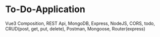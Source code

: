 # To-Do-Application
Vue3 Composition, REST Api, MongoDB, Express, NodeJS, CORS, todo, CRUD(post, get, put, delete), Postman, Mongoose, Router(express)
